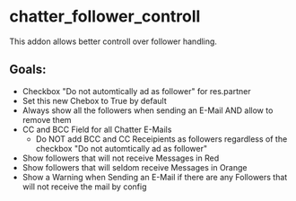 chatter_follower_controll
=========================

This addon allows better controll over follower handling.

Goals:
------

- Checkbox "Do not automtically ad as follower" for res.partner
- Set this new Chebox to True by default
- Always show all the followers when sending an E-Mail AND allow to remove them
- CC and BCC Field for all Chatter E-Mails
    - Do NOT add BCC and CC Receipients as followers regardless of the checkbox "Do not automtically ad as follower"
- Show followers that will not receive Messages in Red
- Show followers that will seldom receive Messages in Orange
- Show a Warning when Sending an E-Mail if there are any Followers that will not receive the mail by config
